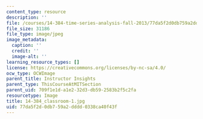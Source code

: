 ```yaml
---
content_type: resource
description: ''
file: /courses/14-384-time-series-analysis-fall-2013/77da5f2d0db759a2dddd0338ca40f43f_14-384_classroom-1.jpg
file_size: 31186
file_type: image/jpeg
image_metadata:
  caption: ''
  credit: ''
  image-alt: ''
learning_resource_types: []
license: https://creativecommons.org/licenses/by-nc-sa/4.0/
ocw_type: OCWImage
parent_title: Instructor Insights
parent_type: ThisCourseAtMITSection
parent_uid: 709f1e1d-a1e2-32d3-db59-2583b2f5c2fa
resourcetype: Image
title: 14-384_classroom-1.jpg
uid: 77da5f2d-0db7-59a2-dddd-0338ca40f43f
---
```

